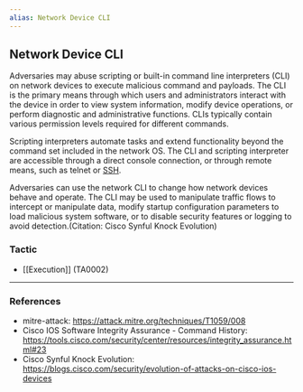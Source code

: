 ```yaml
---
alias: Network Device CLI
---
```


## Network Device CLI

Adversaries may abuse scripting or built-in command line interpreters (CLI) on network devices to execute malicious command and payloads. The CLI is the primary means through which users and administrators interact with the device in order to view system information, modify device operations, or perform diagnostic and administrative functions. CLIs typically contain various permission levels required for different commands. 

Scripting interpreters automate tasks and extend functionality beyond the command set included in the network OS. The CLI and scripting interpreter are accessible through a direct console connection, or through remote means, such as telnet or [SSH](https://attack.mitre.org/techniques/T1021/004).

Adversaries can use the network CLI to change how network devices behave and operate. The CLI may be used to manipulate traffic flows to intercept or manipulate data, modify startup configuration parameters to load malicious system software, or to disable security features or logging to avoid detection.(Citation: Cisco Synful Knock Evolution)


### Tactic

- [[Execution]] (TA0002)


---
### References

- mitre-attack: https://attack.mitre.org/techniques/T1059/008
- Cisco IOS Software Integrity Assurance - Command History: https://tools.cisco.com/security/center/resources/integrity_assurance.html#23
- Cisco Synful Knock Evolution: https://blogs.cisco.com/security/evolution-of-attacks-on-cisco-ios-devices
